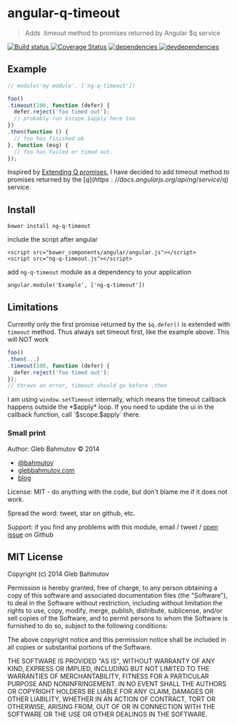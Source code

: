 # angular-q-timeout

> Adds .timeout method to promises returned by Angular $q service

[![Build status][angular-q-timeout-ci-image] ][angular-q-timeout-ci-url]
[![Coverage Status][angular-q-timeout-coverage-image]][angular-q-timeout-coverage-url]
[![dependencies][angular-q-timeout-dependencies-image] ][angular-q-timeout-dependencies-url]
[![devdependencies][angular-q-timeout-devdependencies-image] ][angular-q-timeout-devdependencies-url]

## Example

```js
// module('my module', ['ng-q-timeout'])

foo()
.timeout(100, function (defer) {
  defer.reject('foo timed out');
  // probably run $scope.$apply here too
})
.then(function () {
  // foo has finished ok
}, function (msg) {
  // foo has failed or timed out.
});
```

Inspired by [Extending Q promises](http://dorp.io/blog/extending-q-promises.html), I have
decided to add timeout method to promises returned by the [$q](https://docs.angularjs.org/api/ng/service/$q)
service.

## Install

`bower install ng-q-timeout`

include the script after angular

    <script src="bower_components/angular/angular.js"></script>
    <script src="ng-q-timeout.js"></script>

add `ng-q-timeout` module as a dependency to your application

    angular.module('Example', ['ng-q-timeout'])

## Limitations

Currently only the first promise returned by the `$q.defer()` is extended with `timeout` method.
Thus always set timeout first, like the example above. This will NOT work

```js
foo()
.then(...)
.timeout(100, function (defer) {
  defer.reject('foo timed out');
});
// throws an error, timeout should go before .then
```

I am using `window.setTimeout` internally, which means the timeout callback happens outside
the *$apply* loop. If you need to update the ui in the callback function, call `$scope.$apply` there.

### Small print

Author: Gleb Bahmutov &copy; 2014

* [@bahmutov](https://twitter.com/bahmutov)
* [glebbahmutov.com](http://glebbahmutov.com)
* [blog](http://bahmutov.calepin.co/)

License: MIT - do anything with the code, but don't blame me if it does not work.

Spread the word: tweet, star on github, etc.

Support: if you find any problems with this module, email / tweet /
[open issue](https://github.com/bahmutov/angular-q-timeout/issues) on Github

## MIT License

Copyright (c) 2014 Gleb Bahmutov

Permission is hereby granted, free of charge, to any person
obtaining a copy of this software and associated documentation
files (the "Software"), to deal in the Software without
restriction, including without limitation the rights to use,
copy, modify, merge, publish, distribute, sublicense, and/or sell
copies of the Software, and to permit persons to whom the
Software is furnished to do so, subject to the following
conditions:

The above copyright notice and this permission notice shall be
included in all copies or substantial portions of the Software.

THE SOFTWARE IS PROVIDED "AS IS", WITHOUT WARRANTY OF ANY KIND,
EXPRESS OR IMPLIED, INCLUDING BUT NOT LIMITED TO THE WARRANTIES
OF MERCHANTABILITY, FITNESS FOR A PARTICULAR PURPOSE AND
NONINFRINGEMENT. IN NO EVENT SHALL THE AUTHORS OR COPYRIGHT
HOLDERS BE LIABLE FOR ANY CLAIM, DAMAGES OR OTHER LIABILITY,
WHETHER IN AN ACTION OF CONTRACT, TORT OR OTHERWISE, ARISING
FROM, OUT OF OR IN CONNECTION WITH THE SOFTWARE OR THE USE OR
OTHER DEALINGS IN THE SOFTWARE.

[angular-q-timeout-icon]: https://nodei.co/npm/angular-q-timeout.png?downloads=true
[angular-q-timeout-url]: https://npmjs.org/package/angular-q-timeout
[angular-q-timeout-ci-image]: https://travis-ci.org/bahmutov/angular-q-timeout.png?branch=master
[angular-q-timeout-ci-url]: https://travis-ci.org/bahmutov/angular-q-timeout
[angular-q-timeout-coverage-image]: https://coveralls.io/repos/bahmutov/angular-q-timeout/badge.png
[angular-q-timeout-coverage-url]: https://coveralls.io/r/bahmutov/angular-q-timeout
[angular-q-timeout-dependencies-image]: https://david-dm.org/bahmutov/angular-q-timeout.png
[angular-q-timeout-dependencies-url]: https://david-dm.org/bahmutov/angular-q-timeout
[angular-q-timeout-devdependencies-image]: https://david-dm.org/bahmutov/angular-q-timeout/dev-status.png
[angular-q-timeout-devdependencies-url]: https://david-dm.org/bahmutov/angular-q-timeout#info=devDependencies
